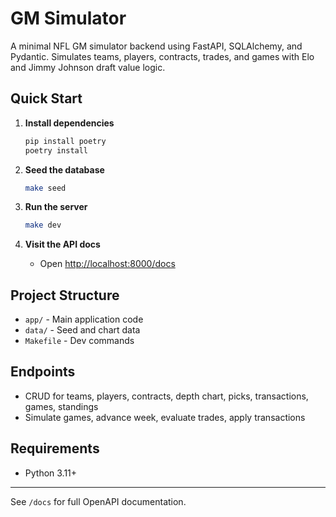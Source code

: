 # GM Simulator

A minimal NFL GM simulator backend using FastAPI, SQLAlchemy, and Pydantic. Simulates teams, players, contracts, trades, and games with Elo and Jimmy Johnson draft value logic.

## Quick Start

1. **Install dependencies**
   ```sh
   pip install poetry
   poetry install
   ```

2. **Seed the database**
   ```sh
   make seed
   ```

3. **Run the server**
   ```sh
   make dev
   ```

4. **Visit the API docs**
   - Open [http://localhost:8000/docs](http://localhost:8000/docs)

## Project Structure

- `app/` - Main application code
- `data/` - Seed and chart data
- `Makefile` - Dev commands

## Endpoints
- CRUD for teams, players, contracts, depth chart, picks, transactions, games, standings
- Simulate games, advance week, evaluate trades, apply transactions

## Requirements
- Python 3.11+

---

See `/docs` for full OpenAPI documentation.

